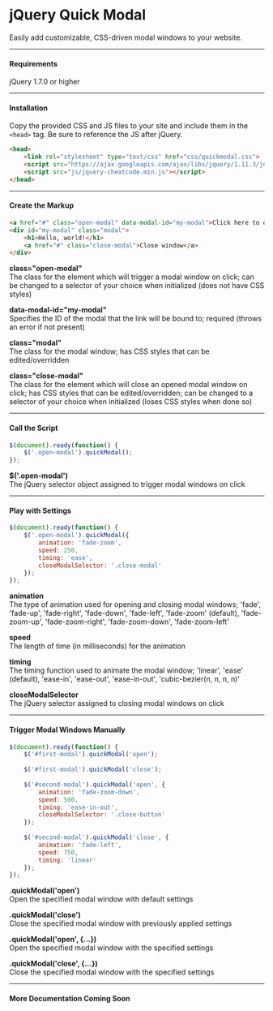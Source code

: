 # jQuery Quick Modal
Easily add customizable, CSS-driven modal windows to your website.

---

#### Requirements
jQuery 1.7.0 or higher

---

#### Installation
Copy the provided CSS and JS files to your site and include them in the `<head>` tag. Be sure to reference the JS after jQuery.
```html
<head>
    <link rel="stylesheet" type="text/css" href="css/quickmodal.css">
    <script src="https://ajax.googleapis.com/ajax/libs/jquery/1.11.3/jquery.min.js"></script>
    <script src="js/jquery-cheatcode.min.js"></script>
</head>
```

---

#### Create the Markup
```html
<a href="#" class="open-modal" data-modal-id="my-modal">Click here to open a modal window</a>
<div id="my-modal" class="modal">
    <h1>Hello, world!</h1>
    <a href="#" class="close-modal">Close window</a>
</div>
```
**class="open-modal"**  
The class for the element which will trigger a modal window on click; can be changed to a selector of your choice when initialized (does not have CSS styles)

**data-modal-id="my-modal"**  
Specifies the ID of the modal that the link will be bound to; required (throws an error if not present)

**class="modal"**   
The class for the modal window; has CSS styles that can be edited/overridden 

**class="close-modal"**   
The class for the element which will close an opened modal window on click; has CSS styles that can be edited/overridden; can be changed to a selector of your choice when initialized (loses CSS styles when done so)

---

#### Call the Script
```javascript
$(document).ready(function() {
    $('.open-modal').quickModal();
});
```
**$('.open-modal')**  
The jQuery selector object assigned to trigger modal windows on click

---

#### Play with Settings
```javascript
$(document).ready(function() {
    $('.open-modal').quickModal({
        animation: 'fade-zoom',
        speed: 250,
        timing: 'ease',
        closeModalSelector: '.close-modal'
    });
});
```
**animation**  
The type of animation used for opening and closing modal windows; 'fade', 'fade-up', 'fade-right', 'fade-down', 'fade-left', 'fade-zoom' (default), 'fade-zoom-up', 'fade-zoom-right', 'fade-zoom-down', 'fade-zoom-left'

**speed**  
The length of time (in milliseconds) for the animation

**timing**   
The timing function used to animate the modal window; 'linear', 'ease' (default), 'ease-in', 'ease-out', 'ease-in-out', 'cubic-bezier(n, n, n, n)'

**closeModalSelector**   
The jQuery selector assigned to closing modal windows on click

---

#### Trigger Modal Windows Manually
```javascript
$(document).ready(function() {
    $('#first-modal').quickModal('open');
    
    $('#first-modal').quickModal('close');
    
    $('#second-modal').quickModal('open', {
        animation: 'fade-zoom-down',
        speed: 500,
        timing: 'ease-in-out',
        closeModalSelector: '.close-button'
    });
    
    $('#second-modal').quickModal('close', {
        animation: 'fade-left',
        speed: 750,
        timing: 'linear'
    });
});
```
**.quickModal('open')**  
Open the specified modal window with default settings

**.quickModal('close')**  
Close the specified modal window with previously applied settings

**.quickModal('open', {...})**  
Open the specified modal window with the specified settings

**.quickModal('close', {...})**  
Close the specified modal window with the specified settings

---

#### More Documentation Coming Soon